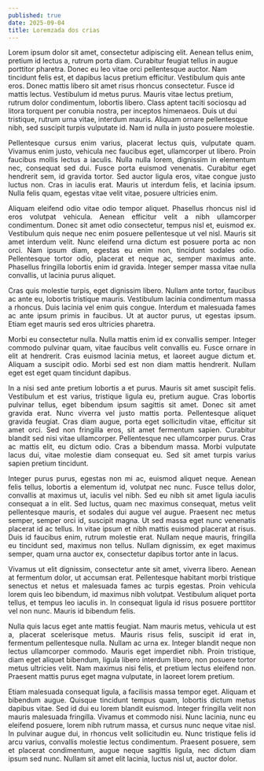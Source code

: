 ```yaml
---
published: true
date: 2025-09-04
title: Loremzada dos crias
---
```

Lorem ipsum dolor sit amet, consectetur adipiscing elit. Aenean tellus enim, pretium id lectus a, rutrum porta diam. Curabitur feugiat tellus in augue porttitor pharetra. Donec eu leo vitae orci pellentesque auctor. Nam tincidunt felis est, et dapibus lacus pretium efficitur. Vestibulum quis ante eros. Donec mattis libero sit amet risus rhoncus consectetur. Fusce id mattis lectus. Vestibulum id metus purus. Mauris vitae lectus pretium, rutrum dolor condimentum, lobortis libero. Class aptent taciti sociosqu ad litora torquent per conubia nostra, per inceptos himenaeos. Duis ut dui tristique, rutrum urna vitae, interdum mauris. Aliquam ornare pellentesque nibh, sed suscipit turpis vulputate id. Nam id nulla in justo posuere molestie.

<p style="text-align: justify">Pellentesque cursus enim varius, placerat lectus quis, vulputate quam. Vivamus enim justo, vehicula nec faucibus eget, ullamcorper ut libero. Proin faucibus mollis lectus a iaculis. Nulla nulla lorem, dignissim in elementum nec, consequat sed dui. Fusce porta euismod venenatis. Curabitur eget hendrerit sem, id gravida tortor. Sed auctor ligula eros, vitae congue justo luctus non. Cras in iaculis erat. Mauris ut interdum felis, et lacinia ipsum. Nulla felis quam, egestas vitae velit vitae, posuere ultricies enim.</p><p style="text-align: justify">Aliquam eleifend odio vitae odio tempor aliquet. Phasellus rhoncus nisl id eros volutpat vehicula. Aenean efficitur velit a nibh ullamcorper condimentum. Donec sit amet odio consectetur, tempus nisl et, euismod ex. Vestibulum quis neque nec enim posuere pellentesque ut vel nisl. Mauris sit amet interdum velit. Nunc eleifend urna dictum est posuere porta ac non orci. Nam ipsum diam, egestas eu enim non, tincidunt sodales odio. Pellentesque tortor odio, placerat et neque ac, semper maximus ante. Phasellus fringilla lobortis enim id gravida. Integer semper massa vitae nulla convallis, ut lacinia purus aliquet.</p><p style="text-align: justify">Cras quis molestie turpis, eget dignissim libero. Nullam ante tortor, faucibus ac ante eu, lobortis tristique mauris. Vestibulum lacinia condimentum massa a rhoncus. Duis lacinia vel enim quis congue. Interdum et malesuada fames ac ante ipsum primis in faucibus. Ut at auctor purus, ut egestas ipsum. Etiam eget mauris sed eros ultricies pharetra.</p><p style="text-align: justify">Morbi eu consectetur nulla. Nulla mattis enim id ex convallis semper. Integer commodo pulvinar quam, vitae faucibus velit convallis eu. Fusce ornare in elit at hendrerit. Cras euismod lacinia metus, et laoreet augue dictum et. Aliquam a suscipit odio. Morbi sed est non diam mattis hendrerit. Nullam eget est eget quam tincidunt dapibus.</p><p style="text-align: justify">In a nisi sed ante pretium lobortis a et purus. Mauris sit amet suscipit felis. Vestibulum et est varius, tristique ligula eu, pretium augue. Cras lobortis pulvinar tellus, eget bibendum ipsum sagittis sit amet. Donec sit amet gravida erat. Nunc viverra vel justo mattis porta. Pellentesque aliquet gravida feugiat. Cras diam augue, porta eget sollicitudin vitae, efficitur sit amet orci. Sed non fringilla eros, sit amet fermentum sapien. Curabitur blandit sed nisi vitae ullamcorper. Pellentesque nec ullamcorper purus. Cras ac mattis elit, eu dictum odio. Cras a bibendum massa. Morbi vulputate lacus dui, vitae molestie diam consequat eu. Sed sit amet turpis varius sapien pretium tincidunt.</p><p style="text-align: justify">Integer purus purus, egestas non mi ac, euismod aliquet neque. Aenean felis tellus, lobortis a elementum id, volutpat nec nunc. Fusce tellus dolor, convallis at maximus ut, iaculis vel nibh. Sed eu nibh sit amet ligula iaculis consequat a in elit. Sed luctus, quam nec maximus consequat, metus velit pellentesque mauris, et sodales dui augue vel augue. Praesent nec metus semper, semper orci id, suscipit magna. Ut sed massa eget nunc venenatis placerat id ac tellus. In vitae ipsum et nibh mattis euismod placerat at risus. Duis id faucibus enim, rutrum molestie erat. Nullam neque mauris, fringilla eu tincidunt sed, maximus non tellus. Nullam dignissim, ex eget maximus semper, quam urna auctor ex, consectetur dapibus tortor ante in lacus.</p><p style="text-align: justify">Vivamus ut elit dignissim, consectetur ante sit amet, viverra libero. Aenean at fermentum dolor, ut accumsan erat. Pellentesque habitant morbi tristique senectus et netus et malesuada fames ac turpis egestas. Proin vehicula lorem quis leo bibendum, id maximus nibh volutpat. Vestibulum aliquet porta tellus, et tempus leo iaculis in. In consequat ligula id risus posuere porttitor vel non nunc. Mauris id bibendum felis.</p><p style="text-align: justify">Nulla quis lacus eget ante mattis feugiat. Nam mauris metus, vehicula ut est a, placerat scelerisque metus. Mauris risus felis, suscipit id erat in, fermentum pellentesque nulla. Nullam ac urna ex. Integer blandit neque non lectus ullamcorper commodo. Mauris eget imperdiet nibh. Proin tristique, diam eget aliquet bibendum, ligula libero interdum libero, non posuere tortor metus ultricies velit. Nam maximus nisi felis, et pretium lectus eleifend non. Praesent mattis purus eget magna vulputate, in laoreet lorem pretium.</p><p style="text-align: justify">Etiam malesuada consequat ligula, a facilisis massa tempor eget. Aliquam et bibendum augue. Quisque tincidunt tempus quam, lobortis dictum metus dapibus vitae. Sed id dui eu lorem blandit euismod. Integer fringilla velit non mauris malesuada fringilla. Vivamus et commodo nisi. Nunc lacinia, nunc eu eleifend posuere, lorem nibh rutrum massa, et cursus nunc neque vitae nisl. In pulvinar augue dui, in rhoncus velit sollicitudin eu. Nunc tristique felis id arcu varius, convallis molestie lectus condimentum. Praesent posuere, sem et placerat condimentum, augue neque sagittis ligula, nec dictum diam ipsum sed nunc. Nullam sit amet elit lacinia, luctus nisl ut, auctor dolor.</p>